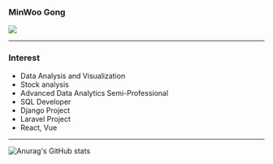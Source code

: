 ### MinWoo Gong
<a href="/" target="_blank"><img src="https://img.shields.io/badge/뱃지레이블-배경색?style=flat&logo=ff2d20&logoColor=000000"/></a>
***
### Interest

+ Data Analysis and Visualization 
+ Stock analysis
+ Advanced Data Analytics Semi-Professional
+ SQL Developer
+ Django Project
+ Laravel Project
+ React, Vue
***

![Anurag's GitHub stats](https://github-readme-stats.vercel.app/api?username=joy3968&show_icons=true&theme=radical)

<!--
**joy3968/joy3968** is a ✨ _special_ ✨ repository because its `README.md` (this file) appears on your GitHub profile.


Here are some ideas to get you started:


- 🔭 I’m currently working on ...
- 🌱 I’m currently learning ...
- 👯 I’m looking to collaborate on ...
- 🤔 I’m looking for help with ...
- 💬 Ask me about ...
- 📫 How to reach me: ...
- 😄 Pronouns: ...
- ⚡ Fun fact: ...
-->

